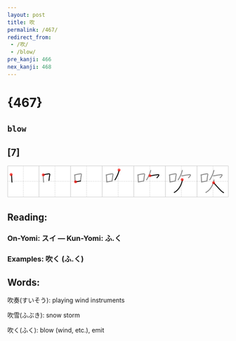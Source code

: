 ```yaml
---
layout: post
title: 吹
permalink: /467/
redirect_from:
 - /吹/
 - /blow/
pre_kanji: 466
nex_kanji: 468
---
```


# {467}

## `blow`

## [7]

<div class="stroke"><img src="../images/E590B9.png" /></div>

## Reading:

### On-Yomi: スイ &mdash; Kun-Yomi: ふ.く

### Examples: 吹く (ふ.く)

## Words:

吹奏(すいそう): playing wind instruments

吹雪(ふぶき): snow storm

吹く(ふく): blow (wind, etc.), emit
